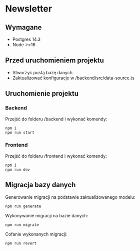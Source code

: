 # Newsletter

## Wymagane

- Postgres 14.3
- Node >=16


## Przed uruchomieniem projektu

- Stworzyć pustą bazę danych
- Zaktualizować konfiguracje w /backend/src/data-source.ts

## Uruchomienie projektu

### Backend
Przejść do folderu /backend i wykonać komendy:

    npm i
    npm run start

### Frontend
Przejść do folderu /frontend i wykonać komendy:

    npm i
    npm run dev

## Migracja bazy danych
Generowanie migracji na podstawie zaktualizowanego modelu:

    npm run generate

Wykonywanie migracji na bazie danych:

    npm run migrate

Cofanie wykonanych migracji:

    npm run revert

